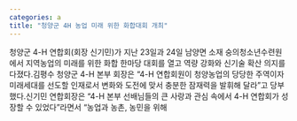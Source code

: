 ```yaml
---
categories: a
title: "청양군 4H 농업 미래 위한 화합대회 개최"
---
```

청양군 4-H 연합회(회장 신기민)가 지난 23일과 24일 남양면 소재 숭의청소년수련원에서 지역농업의 미래를 위한 화합 한마당 대회를 열고 역량 강화와 신기술 확산 의지를 다졌다.김평수 청양군 4-H 본부 회장은 &ldquo;4-H 연합회원이 청양농업의 당당한 주역이자 미래세대를 선도할 인재로서 변화와 도전에 맞서 충분한 잠재력을 발휘해 달라&rdquo;고 당부했다.신기민 연합회장은 &ldquo;4-H 본부 선배님들의 큰 사랑과 관심 속에서 4-H 연합회가 성장할 수 있었다&rdquo;라면서 &ldquo;농업과 농촌, 농민을 위해 